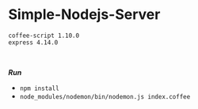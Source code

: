 # Simple-Nodejs-Server
```
coffee-script 1.10.0
express 4.14.0
```
 </br>

***Run*** </br>
- ``` npm install ```
- ``` node_modules/nodemon/bin/nodemon.js index.coffee ```

